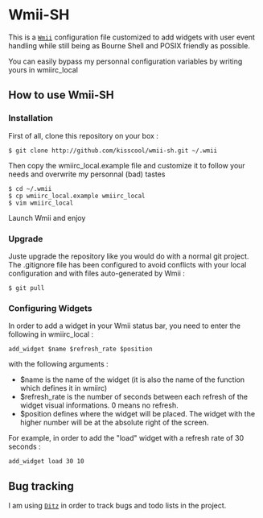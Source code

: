 Wmii-SH
=======

This is a [`Wmii`](http://wmii.suckless.org/) configuration file customized to add widgets with user event handling while still being as Bourne Shell and POSIX friendly as possible.

You can easily bypass my personnal configuration variables by writing yours in wmiirc_local

How to use Wmii-SH
------------------

### Installation

First of all, clone this repository on your box :

	$ git clone http://github.com/kisscool/wmii-sh.git ~/.wmii

Then copy the wmiirc_local.example file and customize it to follow your needs and overwrite my personnal (bad) tastes

	$ cd ~/.wmii
	$ cp wmiirc_local.example wmiirc_local
	$ vim wmiirc_local

Launch Wmii and enjoy

### Upgrade

Juste upgrade the repository like you would do with a normal git project. The .gitignore file has been configured to avoid conflicts with your local configuration and with files auto-generated by Wmii :

	$ git pull

### Configuring Widgets

In order to add a widget in your Wmii status bar, you need to enter the following in wmiirc_local :

	add_widget $name $refresh_rate $position

with the following arguments :

* $name is the name of the widget (it is also the name of the function which defines it in wmiirc)
* $refresh_rate is the number of seconds between each refresh of the widget visual informations. 0 means no refresh.
* $position defines where the widget will be placed. The widget with the higher number will be at the absolute right of the screen.

For example, in order to add the "load" widget with a refresh rate of 30 seconds :

	add_widget load 30 10

Bug tracking
------------

I am using [`Ditz`](http://ditz.rubyforge.org/) in order to track bugs and todo lists in the project.
